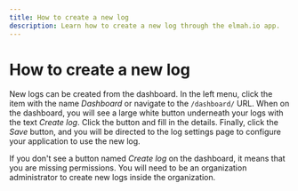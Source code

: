 ```yaml
---
title: How to create a new log
description: Learn how to create a new log through the elmah.io app.
---
```


# How to create a new log

New logs can be created from the dashboard. In the left menu, click the item with the name *Dashboard* or navigate to the `/dashboard/` URL. When on the dashboard, you will see a large white button underneath your logs with the text *Create log*. Click the button and fill in the details. Finally, click the *Save* button, and you will be directed to the log settings page to configure your application to use the new log.

If you don't see a button named *Create log* on the dashboard, it means that you are missing permissions. You will need to be an organization administrator to create new logs inside the organization.